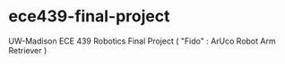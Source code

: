 # ece439-final-project
UW-Madison ECE 439 Robotics Final Project ( "Fido" : ArUco Robot Arm Retriever )
